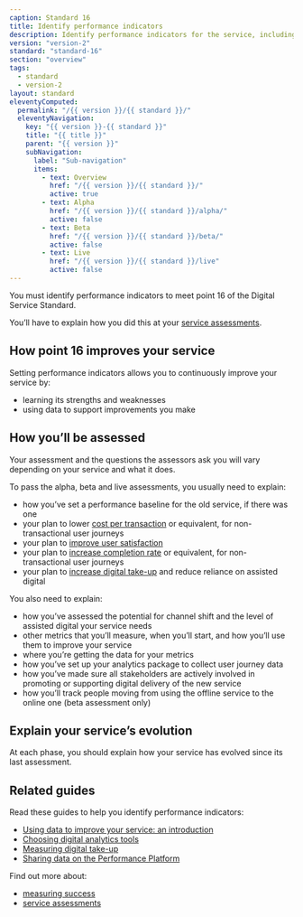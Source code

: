 ```yaml
---
caption: Standard 16
title: Identify performance indicators
description: Identify performance indicators for the service, including the 4 mandatory key performance indicators (KPIs) defined in the manual. Establish a benchmark for each metric and make a plan to enable improvements.
version: "version-2"
standard: "standard-16"
section: "overview"
tags:
  - standard
  - version-2
layout: standard
eleventyComputed:
  permalink: "/{{ version }}/{{ standard }}/"
  eleventyNavigation:
    key: "{{ version }}-{{ standard }}"
    title: "{{ title }}"
    parent: "{{ version }}"
    subNavigation:
      label: "Sub-navigation"
      items:
        - text: Overview
          href: "/{{ version }}/{{ standard }}/"
          active: true
        - text: Alpha
          href: "/{{ version }}/{{ standard }}/alpha/"
          active: false
        - text: Beta
          href: "/{{ version }}/{{ standard }}/beta/"
          active: false
        - text: Live
          href: "/{{ version }}/{{ standard }}/live"
          active: false
---
```


You must identify performance indicators to meet point 16 of the Digital Service Standard.

You’ll have to explain how you did this at your [service assessments](https://www.gov.uk/service-manual/service-assessments/how-service-assessments-work).

## How point 16 improves your service

Setting performance indicators allows you to continuously improve your service by:

- learning its strengths and weaknesses
- using data to support improvements you make

## How you’ll be assessed

Your assessment and the questions the assessors ask you will vary depending on your service and what it does.

To pass the alpha, beta and live assessments, you usually need to explain:

- how you’ve set a performance baseline for the old service, if there was one
- your plan to lower [cost per transaction](https://www.gov.uk/service-manual/measuring-success/measuring-cost-per-transaction) or equivalent, for non-transactional user journeys
- your plan to [improve user satisfaction](https://www.gov.uk/service-manual/measuring-success/measuring-user-satisfaction)
- your plan to [increase completion rate](https://www.gov.uk/service-manual/measuring-success/measuring-completion-rate) or equivalent, for non-transactional user journeys
- your plan to [increase digital take-up](https://www.gov.uk/service-manual/helping-people-to-use-your-service/encouraging-people-to-use-your-digital-service) and reduce reliance on assisted digital

You also need to explain:

- how you’ve assessed the potential for channel shift and the level of assisted digital your service needs
- other metrics that you’ll measure, when you’ll start, and how you’ll use them to improve your service
- where you’re getting the data for your metrics
- how you’ve set up your analytics package to collect user journey data
- how you’ve made sure all stakeholders are actively involved in promoting or supporting digital delivery of the new service
- how you’ll track people moving from using the offline service to the online one (beta assessment only)

## Explain your service’s evolution

At each phase, you should explain how your service has evolved since its last assessment.

## Related guides

Read these guides to help you identify performance indicators:

- [Using data to improve your service: an introduction](https://www.gov.uk/service-manual/measuring-success/using-data-to-improve-your-service-an-introduction)
- [Choosing digital analytics tools](https://www.gov.uk/service-manual/measuring-success/choosing-digital-analytics-tools)
- [Measuring digital take-up](https://www.gov.uk/service-manual/measuring-success/measuring-digital-take-up)
- [Sharing data on the Performance Platform](https://www.gov.uk/service-manual/measuring-success/sharing-your-data-with-the-performance-platform)

Find out more about:

- [measuring success](https://www.gov.uk/service-manual/measuring-success)
- [service assessments](https://www.gov.uk/service-manual/service-assessments)
